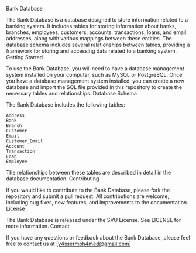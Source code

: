 Bank Database

The Bank Database is a database designed to store information related to a banking system. It includes tables for storing information about banks, branches, employees, customers, accounts, transactions, loans, and email addresses, along with various mappings between these entities. The database schema includes several relationships between tables, providing a framework for storing and accessing data related to a banking system.
Getting Started

To use the Bank Database, you will need to have a database management system installed on your computer, such as MySQL or PostgreSQL. Once you have a database management system installed, you can create a new database and import the SQL file provided in this repository to create the necessary tables and relationships.
Database Schema

The Bank Database includes the following tables:

    Address
    Bank
    Branch
    Customer
    Email
    Customer_Email
    Account
    Transaction
    Loan
    Employee

The relationships between these tables are described in detail in the database documentation.
Contributing

If you would like to contribute to the Bank Database, please fork the repository and submit a pull request. All contributions are welcome, including bug fixes, new features, and improvements to the documentation.
License

The Bank Database is released under the SVU License. See LICENSE for more information.
Contact

If you have any questions or feedback about the Bank Database, please feel free to contact us at [y4ssermoh4med@gmail.com]